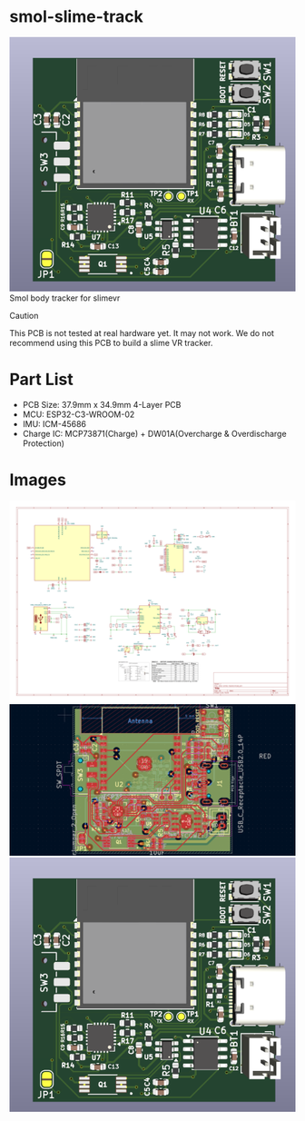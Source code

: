 # smol-slime-track

![3D Image](https://github.com/bass9030/smol-slime-tracker/blob/master/images/pcb_3d.png)
Smol body tracker for slimevr

> [!CAUTION]
> This PCB is not tested at real hardware yet. It may not work. We do not recommend using this PCB to build a slime VR tracker.

# Part List

-   PCB Size: 37.9mm x 34.9mm 4-Layer PCB
-   MCU: ESP32-C3-WROOM-02
-   IMU: ICM-45686
-   Charge IC: MCP73871(Charge) + DW01A(Overcharge & Overdischarge Protection)

# Images

![Schematic Image](https://github.com/bass9030/smol-slime-tracker/blob/master/images/smol-slime-tracker.svg)
![2D Image](https://github.com/bass9030/smol-slime-tracker/blob/master/images/pcb_2d.png)
![3D Image](https://github.com/bass9030/smol-slime-tracker/blob/master/images/pcb_3d.png)
